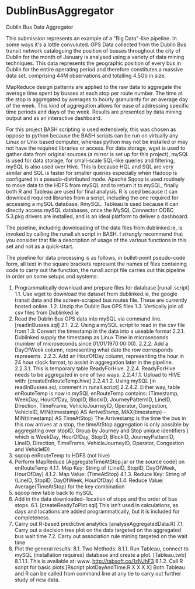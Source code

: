 # DublinBusAggregator
Dublin Bus Data Aggregator

This submission represents an example of a "Big Data"-like pipeline. In some ways it's a lottle convuluted.
GPS Data collected from the Dublin Bus transit network cataloguing the position of busses throughout the city of Dublin for the month of January is analysed using a variety of data mining techniques. This data represents the geographic position of every bus in Dublin for the entire operating period and therefore constitutes a massive data set, comprising 44M observations and totalling 4.5Gb in size.

MapReduce design patterns are applied to the raw data to aggregate the average time spent by busses at each stop per route number. The time at the stop is aggregated by averages to hourly granularity for an average day of the week. This kind of aggregation allows for ease of addressing specific time periods and days of the week.
Results are presented by data mining output and as an interactive dashboard.

For this project BASH scripting is used extensively, this was chosen as oppose to python because the BASH scripts can be run on virtually any Linux or Unix based computer, whereas python may not be installed or may not have the required libraries or access. For data storage, wget is used to gather data from original sources (a mirror is set up for this project), mySQL is used for data storage, for small-scale SQL-like queries and filtering, mySQL is also used over Hive. This is because HQL and SQL are very similar and SQL is faster for smaller queries especially when Hadoop is configured in a pseudo-distributed mode. Apaché Sqoop is used routinely to move data to the HDFS from mySQL and to return it to mySQL, finally both R and Tableau are used for final analysis. R is used because it can download required libraries from a script, including the one required for accessing a mySQL database, RmySQL. Tableau is used because it can directly access mySQL databases, once the MySQL Connector ODBC 5.3.pkg drivers are installed, and is an ideal platform to deliver a dashboard.

The pipeline, including downloading of the data files from dublinked.ie, is invoked by calling the runall.sh script in BASH. I *strongly* recommend that you consider that file a description of usage of the various functions in this set and not as a quick-start. 

The pipeline for data processing is as follows, in bullet-point pseudo-code form, all text in the square brackets represent the names of files containing code to carry out the function, the runall.script file carries out this pipeline in order on some setups and systems:
1. Programmatically download and prepare files for database [runall.script]
1.1. Use wget to download the dataset from dublinked.ie, the google transit data and the
screen-scraped bus routes file. These are currently hosted online.
1.2. Unzip the Dublin Bus GPS files
1.3. Vertically join all csv files from Dublinked.ie
2. Read the Dublin Bus GPS data into mySQL via command line. [readInBusses.sql]
2.1. 2.2.
Using a mySQL script to read in the csv file from 1.3:
Convert the timestamp in the data into a useable format
2.2.1. Dublinked supply the timestamp as Linux Time in microseconds (number of
microseconds since 01/01/1970 00:00).
2.2.2. Add a DayOfWeek column, representing what date the row corresponds
represents.
2.2.3. Add an HourOfDay column, representing the hour in 24 hour clock format, to assist
in aggregation later in the pipeline.
2.2.3.1. This is temporary table ReadyForHive.
2.2.4. ReadyForHive needs to be aggregated in one of two ways:
2.2.4.1.1. Upload to HIVE with: [createEnRouteTemp.hive]
2.2.4.1.2. Using mySQL [in readInBusses.sql, comment in runall.script]
2.2.4.2. Either way, table enRouteTemp is now in mySQL enRouteTemp contains:
(Timestamp, WeekDay, HourOfDay, StopID, BlockID, JourneyPatternID, LineID, Direction, TimeFrame, VehicleJourneyID, Operator, Congestion, VehicleID, MIN(timestamp) AS ArriveStamp, MAX(timestamp) - MIN(timestamp) AS TimeAtStop)
The Arrivestamp is the time the bus in this row arrives at a stop, the timeAtStop aggregation is only possible by aggregating over stopID, Group by Journey and Stop unique identifiers ( which is WeekDay, HourOfDay, StopID, BlockID, JourneyPatternID, LineID, Direction, TimeFrame, VehicleJourneyID, Operator, Congestion and VehicleID)
3. sqoop enRouteTemp to HDFS (not hive)
4. Perform MapReduce [AggregateTimeAtStop.jar or the source code] on enRouteTemp
4.1.1. Map Key: String of (LineID, StopID, DayOfWeek, HourOfDay) 4.1.2. Map Value: (TimeAtStop)
4.1.3. Reduce Key: String of (LineID, StopID, DayOfWeek, HourOfDay) 4.1.4. Reduce Value: Average(TimeAtStop) for the key combination
5. sqoop new table back to mySQL
6. Add in the data downloaded- location of stops and the order of bus stops.
6.1. [createReadyToPlot.sql] This isn’t used in calculations, as days and locations are added
programmatically, but it is included for completeness.
7. Carry out R-based predictive analytics [analyseAggregatedData.R]
7.1. Carry out a decision tree plot on the data targeted on the aggregated bus wait time
7.2. Carry out association rule mining targeted on the wait time
8. Plot the general results:
8.1. Two Methods:
8.1.1. Run Tableau, connect to mySQL (installation requires) database and create a plot.
[Tableau.twb]
8.1.1.1. This is available at: www. http://tabsoft.co/1zNJhF3
8.1.2. Call R script for basic plots.[Rscript plotDayAndTime.R X X X X]
Both Tableau and R can be called from command line at any tie to carry out further study of new data.
